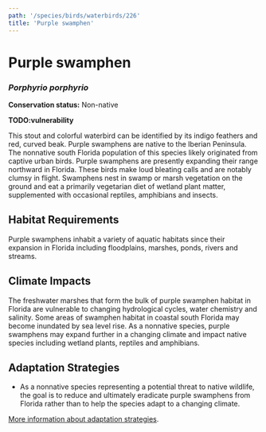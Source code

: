 ```yaml
---
path: '/species/birds/waterbirds/226'
title: 'Purple swamphen'
---
```


# Purple swamphen
### *Porphyrio porphyrio*



**Conservation status:** Non-native

**TODO:vulnerability**

This stout and colorful waterbird can be identified by its indigo feathers and red, curved beak.  Purple swamphens are native to the Iberian Peninsula.  The nonnative south Florida population of this species likely originated from captive urban birds.  Purple swamphens are presently expanding their range northward in Florida.  These birds make loud bleating calls and are notably clumsy in flight.  Swamphens nest in swamp or marsh vegetation on the ground and eat a primarily vegetarian diet of wetland plant matter, supplemented with occasional reptiles, amphibians and insects.

    
## Habitat Requirements

Purple swamphens inhabit a variety of aquatic habitats since their expansion in Florida including floodplains, marshes, ponds, rivers and streams.

## Climate Impacts

The freshwater marshes that form the bulk of purple swamphen habitat in Florida are vulnerable to changing hydrological cycles, water chemistry and salinity.  Some areas of swamphen habitat in coastal south Florida may become inundated by sea level rise.  As a nonnative species, purple swamphens may expand further in a changing climate and impact native species including wetland plants, reptiles and amphibians.

## Adaptation Strategies

- As a nonnative species representing a potential threat to native wildlife, the goal is to reduce and ultimately eradicate purple swamphens from Florida rather than to help the species adapt to a changing climate.


[More information about adaptation strategies](/strategies).
